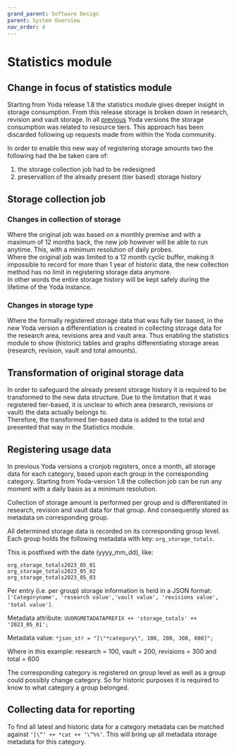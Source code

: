 ```yaml
---
grand_parent: Software Design
parent: System Overview
nav_order: 4
---
```

# Statistics module

## Change in focus of statistics module
Starting from Yoda release 1.8 the statistics module gives deeper insight in storage consumption.
From this release storage is broken down in research, revision and vault storage.
In all [previous](statistics_1.8.md) Yoda versions the storage consumption was related to resource tiers.
This approach has been discarded following up requests made from within the Yoda community.

In order to enable this new way of registering storage amounts two the following had the be taken care of:

1. the storage collection job had to be redesigned
2. preservation of the already present (tier based) storage history

## Storage collection job
### Changes in collection of storage
Where the original job was based on a monthly premise and with a maximum of 12 months back, the new job however will be able to run anytime. This, with a minimum resolution of daily probes.  
Where the original job was limited to a 12 month cyclic buffer, making it impossible to record for more than 1 year of historic data, the new collection method has no limit in registering storage data anymore.  
In other words the entire storage history will be kept safely during the lifetime of the Yoda instance.

### Changes in storage type
Where the formally registered storage data that was fully tier based, in the new Yoda version a differentiation is created in collecting storage data for the research area, revisions area and vault area.
Thus enabling the statistics module to show (historic) tables and graphs differentiating storage areas (research, revision, vault and total amounts).

## Transformation of original storage data
In order to safeguard the already present storage history it is required to be transformed to the new data structure.
Due to the limitation that it was registered tier-based, it is unclear to which area (research, revisions or vault) the data actually belongs to.  
Therefore, the transformed tier-based data is added to the total and presented that way in the Statistics module.

## Registering usage data
In previous Yoda versions a cronjob registers, once a month, all storage data for each category, based upon each group in the corresponding category.
Starting from Yoda-version 1.8 the collection job can be run any moment with a daily basis as a minimum resolution.

Collection of storage amount is performed per group and is differentiated in research, revision and vault data for that group. And consequently stored as metadata on corresponding group.

All determined storage data is recorded on its corresponding group level.
Each group holds the following metadata with key: `org_storage_totals`.

This is postfixed with the date (yyyy_mm_dd), like:
```
org_storage_totals2023_05_01
org_storage_totals2023_05_02
org_storage_totals2023_05_03
```

Per entry (i.e. per group) storage information is held in a JSON format:
``['Categoryname', 'research value','vault value', 'revisions value', 'total value']``.

Metadata attribute:
`UUORGMETADATAPREFIX ++ 'storage_totals' ++ '2023_05_01';`

Metadata value:
`*json_str = "[\"*category\", 100, 200, 300, 600]";`

Where in this example:
research = 100,
vault = 200,
revisions = 300
and total = 600

The corresponding category is registered on group level as well as a group could possibly change category. So for historic purposes it is required to know to what category a group belonged.

## Collecting data for reporting
To find all latest and historic data for a category metadata can be matched against `‘[\“’ ++ *cat ++ ‘\”%%’`.
This will bring up all metadata storage metadata for this category.
